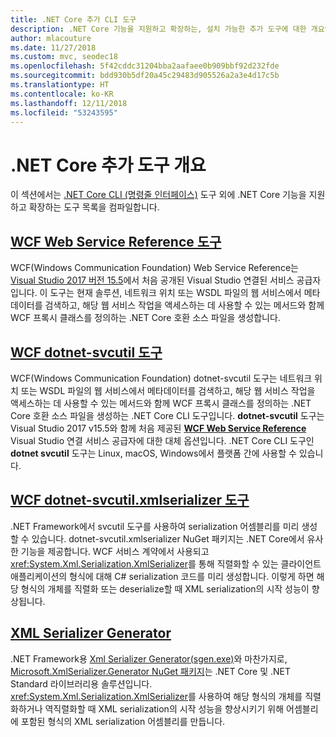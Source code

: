 ```yaml
---
title: .NET Core 추가 CLI 도구
description: .NET Core 기능을 지원하고 확장하는, 설치 가능한 추가 도구에 대한 개요입니다.
author: mlacouture
ms.date: 11/27/2018
ms.custom: mvc, seodec18
ms.openlocfilehash: 5f42cddc31204bba2aafaee0b909bbf92d232fde
ms.sourcegitcommit: bdd930b5df20a45c29483d905526a2a3e4d17c5b
ms.translationtype: HT
ms.contentlocale: ko-KR
ms.lasthandoff: 12/11/2018
ms.locfileid: "53243595"
---
```

# <a name="net-core-additional-tools-overview"></a>.NET Core 추가 도구 개요

이 섹션에서는 [.NET Core CLI (명령줄 인터페이스)](../tools/index.md) 도구 외에 .NET Core 기능을 지원하고 확장하는 도구 목록을 컴파일합니다.

## <a name="wcf-web-service-reference-toolwcf-web-service-reference-guidemd"></a>[WCF Web Service Reference 도구](wcf-web-service-reference-guide.md)

WCF(Windows Communication Foundation) Web Service Reference는 [Visual Studio 2017 버전 15.5](/visualstudio/releasenotes/vs2017-relnotes-v15.5#WCFTools)에서 처음 공개된 Visual Studio 연결된 서비스 공급자입니다. 이 도구는 현재 솔루션, 네트워크 위치 또는 WSDL 파일의 웹 서비스에서 메타 데이터를 검색하고, 해당 웹 서비스 작업을 액세스하는 데 사용할 수 있는 메서드와 함께 WCF 프록시 클래스를 정의하는 .NET Core 호환 소스 파일을 생성합니다.

## <a name="wcf-dotnet-svcutil-tooldotnet-svcutil-guidemd"></a>[WCF dotnet-svcutil 도구](dotnet-svcutil-guide.md)

WCF(Windows Communication Foundation) dotnet-svcutil 도구는 네트워크 위치 또는 WSDL 파일의 웹 서비스에서 메타데이터를 검색하고, 해당 웹 서비스 작업을 액세스하는 데 사용할 수 있는 메서드와 함께 WCF 프록시 클래스를 정의하는 .NET Core 호환 소스 파일을 생성하는 .NET Core CLI 도구입니다.
**dotnet-svcutil** 도구는 Visual Studio 2017 v15.5와 함께 처음 제공된 [**WCF Web Service Reference**](wcf-web-service-reference-guide.md) Visual Studio 연결 서비스 공급자에 대한 대체 옵션입니다. .NET Core CLI 도구인 **dotnet svcutil** 도구는 Linux, macOS, Windows에서 플랫폼 간에 사용할 수 있습니다.

## <a name="wcf-dotnet-svcutilxmlserializer-tooldotnet-svcutilxmlserializer-guidemd"></a>[WCF dotnet-svcutil.xmlserializer 도구](dotnet-svcutil.xmlserializer-guide.md)

.NET Framework에서 svcutil 도구를 사용하여 serialization 어셈블리를 미리 생성할 수 있습니다. dotnet-svcutil.xmlserializer NuGet 패키지는 .NET Core에서 유사한 기능을 제공합니다. WCF 서비스 계약에서 사용되고 <xref:System.Xml.Serialization.XmlSerializer>를 통해 직렬화할 수 있는 클라이언트 애플리케이션의 형식에 대해 C# serialization 코드를 미리 생성합니다. 이렇게 하면 해당 형식의 개체를 직렬화 또는 deserialize할 때 XML serialization의 시작 성능이 향상됩니다.

## <a name="xml-serializer-generatorxml-serializer-generatormd"></a>[XML Serializer Generator](xml-serializer-generator.md)

.NET Framework용 [Xml Serializer Generator(sgen.exe)](../../standard/serialization/xml-serializer-generator-tool-sgen-exe.md)와 마찬가지로, [Microsoft.XmlSerializer.Generator NuGet 패키지](https://www.nuget.org/packages/Microsoft.XmlSerializer.Generator)는 .NET Core 및 .NET Standard 라이브러리용 솔루션입니다. <xref:System.Xml.Serialization.XmlSerializer>를 사용하여 해당 형식의 개체를 직렬화하거나 역직렬화할 때 XML serialization의 시작 성능을 향상시키기 위해 어셈블리에 포함된 형식의 XML serialization 어셈블리를 만듭니다.
